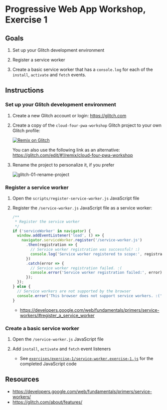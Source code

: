 # Progressive Web App Workshop, Exercise 1

## Goals

1. Set up your Glitch development environment

1. Register a service worker

1. Create a basic service worker that has a `console.log` for each of the `install`, `activate` and `fetch` events.

## Instructions

### Set up your Glitch development environment

1. Create a new Glitch account or login: https://glitch.com

1. Create a copy of the `cloud-four-pwa-workshop` Glitch project to your own Glitch profile: 

    [![Remix on Glitch](https://cdn.glitch.com/2703baf2-b643-4da7-ab91-7ee2a2d00b5b%2Fremix-button.svg)](https://glitch.com/edit/#!/remix/cloud-four-pwa-workshop)

    You can also use the following link as an alternative: https://glitch.com/edit/#!/remix/cloud-four-pwa-workshop

1. Rename the project to personalize it, if you prefer

    ![glitch-01-rename-project](https://user-images.githubusercontent.com/459757/58775958-10c0fc80-857d-11e9-84fd-868d6fbcce4f.gif)

### Register a service worker

1. Open the `scripts/register-service-worker.js` JavaScript file

2. Register the `/service-worker.js` JavaScript file as a service worker:

    ```js
    /**
     * Register the service worker
     */
    if ('serviceWorker' in navigator) {
      window.addEventListener('load', () => {
        navigator.serviceWorker.register('/service-worker.js')
          .then(registration => {
            // Service worker registration was successful! :)
            console.log('Service worker registered to scope:', registration.scope);
          })
          .catch(error => {
            // Service worker registration failed. :(
            console.error('Service worker registration failed:', error);
          });
      });
    } else {
      // Service workers are not supported by the browser
      console.error('This browser does not support service workers. :(');
    }
    ```

    - https://developers.google.com/web/fundamentals/primers/service-workers/#register_a_service_worker

### Create a basic service worker

1. Open the `/service-worker.js` JavaScript file

2. Add `install`, `activate` and `fetch` event listeners

    - See [`exercises/exercise-1/service-worker.exercise-1.js`](/exercises/exercise-1/service-worker.exercise-1.js) for the completed JavaScript code

## Resources

- https://developers.google.com/web/fundamentals/primers/service-workers/
- https://glitch.com/about/features/
